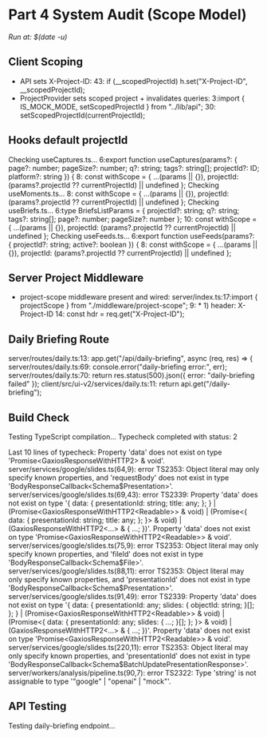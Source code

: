 # Part 4 System Audit (Scope Model)
_Run at: $(date -u)_

## Client Scoping
- API sets X-Project-ID:
43:  if (__scopedProjectId) h.set("X-Project-ID", __scopedProjectId);
- ProjectProvider sets scoped project + invalidates queries:
3:import { IS_MOCK_MODE, setScopedProjectId } from "../lib/api";
30:    setScopedProjectId(currentProjectId);

## Hooks default projectId
Checking useCaptures.ts...
6:export function useCaptures(params?: { page?: number; pageSize?: number; q?: string; tags?: string[]; projectId?: ID; platform?: string }) {
8:  const withScope = { ...(params || {}), projectId: (params?.projectId ?? currentProjectId) || undefined };
Checking useMoments.ts...
8:  const withScope = { ...(params || {}), projectId: (params?.projectId ?? currentProjectId) || undefined };
Checking useBriefs.ts...
6:type BriefsListParams = { projectId?: string; q?: string; tags?: string[]; page?: number; pageSize?: number };
10:  const withScope = { ...(params || {}), projectId: (params?.projectId ?? currentProjectId) || undefined };
Checking useFeeds.ts...
6:export function useFeeds(params?: { projectId?: string; active?: boolean }) {
8:  const withScope = { ...(params || {}), projectId: (params?.projectId ?? currentProjectId) || undefined };

## Server Project Middleware
- project-scope middleware present and wired:
server/index.ts:17:import { projectScope } from "./middleware/project-scope";
9: *   1) header: X-Project-ID
14:  const hdr = req.get("X-Project-ID");

## Daily Briefing Route
server/routes/daily.ts:13:  app.get("/api/daily-briefing", async (req, res) => {
server/routes/daily.ts:69:      console.error("daily-briefing error:", err);
server/routes/daily.ts:70:      return res.status(500).json({ error: "daily-briefing failed" });
client/src/ui-v2/services/daily.ts:11:  return api.get<DailyBriefing>("/daily-briefing");

## Build Check
Testing TypeScript compilation...
Typecheck completed with status: 2

Last 10 lines of typecheck:
  Property 'data' does not exist on type 'Promise<GaxiosResponseWithHTTP2<Readable>> & void'.
server/services/google/slides.ts(64,9): error TS2353: Object literal may only specify known properties, and 'requestBody' does not exist in type 'BodyResponseCallback<Schema$Presentation>'.
server/services/google/slides.ts(69,43): error TS2339: Property 'data' does not exist on type '{ data: { presentationId: string; title: any; }; } | (Promise<GaxiosResponseWithHTTP2<Readable>> & void) | (Promise<{ data: { presentationId: string; title: any; }; }> & void) | (GaxiosResponseWithHTTP2<...> & { ...; })'.
  Property 'data' does not exist on type 'Promise<GaxiosResponseWithHTTP2<Readable>> & void'.
server/services/google/slides.ts(75,9): error TS2353: Object literal may only specify known properties, and 'fileId' does not exist in type 'BodyResponseCallback<Schema$File>'.
server/services/google/slides.ts(88,11): error TS2353: Object literal may only specify known properties, and 'presentationId' does not exist in type 'BodyResponseCallback<Schema$Presentation>'.
server/services/google/slides.ts(91,49): error TS2339: Property 'data' does not exist on type '{ data: { presentationId: any; slides: { objectId: string; }[]; }; } | (Promise<GaxiosResponseWithHTTP2<Readable>> & void) | (Promise<{ data: { presentationId: any; slides: { ...; }[]; }; }> & void) | (GaxiosResponseWithHTTP2<...> & { ...; })'.
  Property 'data' does not exist on type 'Promise<GaxiosResponseWithHTTP2<Readable>> & void'.
server/services/google/slides.ts(220,11): error TS2353: Object literal may only specify known properties, and 'presentationId' does not exist in type 'BodyResponseCallback<Schema$BatchUpdatePresentationResponse>'.
server/workers/analysis/pipeline.ts(90,7): error TS2322: Type 'string' is not assignable to type '"google" | "openai" | "mock"'.

## API Testing
Testing daily-briefing endpoint...
<!DOCTYPE html>
<html lang="en">
  <head>
    <meta charset="UTF-8" />
    <meta name="viewport" content="width=device-width, initial-scale=1.0, maximum-scale=1" />
    <meta http-equiv="Content-Secur

Testing project scoping with X-Project-ID header...
{"error":"Invalid token"}